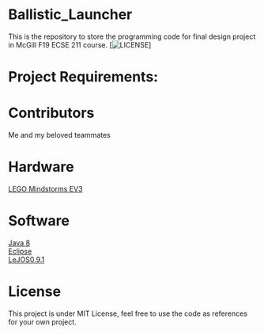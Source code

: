 # Ballistic_Launcher
This is the repository to store the programming code for final design project in McGill F19 ECSE 211 course.
[![LICENSE](https://img.shields.io/badge/license-Anti%20996-blue.svg?style=flat-square)]

# Project Requirements:

# Contributors
Me and my beloved teammates

# Hardware
[LEGO Mindstorms EV3](https://www.lego.com/en-us/mindstorms/about-ev3)

# Software
[Java 8](http://www.oracle.com/technetwork/java/javase/downloads/jdk8-downloads-2133151.html)  
[Eclipse](https://www.eclipse.org/downloads)  
[LeJOS0.9.1](https://sourceforge.net/projects/ev3.lejos.p/files/)  


# License
This project is under MIT License, feel free to use the code as references for your own project.
